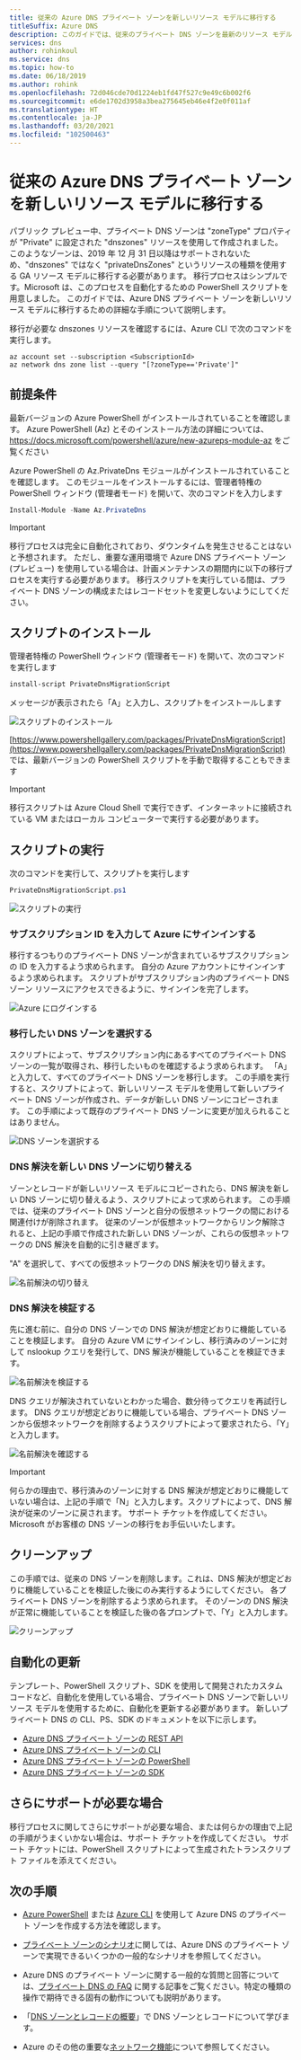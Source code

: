 ```yaml
---
title: 従来の Azure DNS プライベート ゾーンを新しいリソース モデルに移行する
titleSuffix: Azure DNS
description: このガイドでは、従来のプライベート DNS ゾーンを最新のリソース モデルに移行する方法の詳細な手順について説明します
services: dns
author: rohinkoul
ms.service: dns
ms.topic: how-to
ms.date: 06/18/2019
ms.author: rohink
ms.openlocfilehash: 72d046cde70d1224eb1fd47f527c9e49c6b002f6
ms.sourcegitcommit: e6de1702d3958a3bea275645eb46e4f2e0f011af
ms.translationtype: HT
ms.contentlocale: ja-JP
ms.lasthandoff: 03/20/2021
ms.locfileid: "102500463"
---
```

# <a name="migrating-legacy-azure-dns-private-zones-to-new-resource-model"></a>従来の Azure DNS プライベート ゾーンを新しいリソース モデルに移行する

パブリック プレビュー中、プライベート DNS ゾーンは "zoneType" プロパティが "Private" に設定された "dnszones" リソースを使用して作成されました。 このようなゾーンは、2019 年 12 月 31 日以降はサポートされないため、"dnszones" ではなく "privateDnsZones" というリソースの種類を使用する GA リソース モデルに移行する必要があります。 移行プロセスはシンプルです。Microsoft は、このプロセスを自動化するための PowerShell スクリプトを用意しました。 このガイドでは、Azure DNS プライベート ゾーンを新しいリソース モデルに移行するための詳細な手順について説明します。

移行が必要な dnszones リソースを確認するには、Azure CLI で次のコマンドを実行します。
```azurecli
az account set --subscription <SubscriptionId>
az network dns zone list --query "[?zoneType=='Private']"
```

## <a name="prerequisites"></a>前提条件

最新バージョンの Azure PowerShell がインストールされていることを確認します。 Azure PowerShell (Az) とそのインストール方法の詳細については、https://docs.microsoft.com/powershell/azure/new-azureps-module-az をご覧ください

Azure PowerShell の Az.PrivateDns モジュールがインストールされていることを確認します。 このモジュールをインストールするには、管理者特権の PowerShell ウィンドウ (管理者モード) を開いて、次のコマンドを入力します

```powershell
Install-Module -Name Az.PrivateDns
```

>[!IMPORTANT]
>移行プロセスは完全に自動化されており、ダウンタイムを発生させることはないと予想されます。 ただし、重要な運用環境で Azure DNS プライベート ゾーン (プレビュー) を使用している場合は、計画メンテナンスの期間内に以下の移行プロセスを実行する必要があります。 移行スクリプトを実行している間は、プライベート DNS ゾーンの構成またはレコードセットを変更しないようにしてください。

## <a name="installing-the-script"></a>スクリプトのインストール

管理者特権の PowerShell ウィンドウ (管理者モード) を開いて、次のコマンドを実行します

```powershell
install-script PrivateDnsMigrationScript
```

メッセージが表示されたら「A」と入力し、スクリプトをインストールします

![スクリプトのインストール](./media/private-dns-migration-guide/install-migration-script.png)

[https://www.powershellgallery.com/packages/PrivateDnsMigrationScript](https://www.powershellgallery.com/packages/PrivateDnsMigrationScript) では、最新バージョンの PowerShell スクリプトを手動で取得することもできます

>[!IMPORTANT]
>移行スクリプトは Azure Cloud Shell で実行できず、インターネットに接続されている VM またはローカル コンピューターで実行する必要があります。

## <a name="running-the-script"></a>スクリプトの実行

次のコマンドを実行して、スクリプトを実行します

```powershell
PrivateDnsMigrationScript.ps1
```

![スクリプトの実行](./media/private-dns-migration-guide/running-migration-script.png)

### <a name="enter-the-subscription-id-and-sign-in-to-azure"></a>サブスクリプション ID を入力して Azure にサインインする

移行するつもりのプライベート DNS ゾーンが含まれているサブスクリプションの ID を入力するよう求められます。 自分の Azure アカウントにサインインするよう求められます。 スクリプトがサブスクリプション内のプライベート DNS ゾーン リソースにアクセスできるように、サインインを完了します。

![Azure にログインする](./media/private-dns-migration-guide/login-migration-script.png)

### <a name="select-the-dns-zones-you-want-to-migrate"></a>移行したい DNS ゾーンを選択する

スクリプトによって、サブスクリプション内にあるすべてのプライベート DNS ゾーンの一覧が取得され、移行したいものを確認するよう求められます。 「A」と入力して、すべてのプライベート DNS ゾーンを移行します。 この手順を実行すると、スクリプトによって、新しいリソース モデルを使用して新しいプライベート DNS ゾーンが作成され、データが新しい DNS ゾーンにコピーされます。 この手順によって既存のプライベート DNS ゾーンに変更が加えられることはありません。

![DNS ゾーンを選択する](./media/private-dns-migration-guide/migratezone-migration-script.png)

### <a name="switching-dns-resolution-to-the-new-dns-zones"></a>DNS 解決を新しい DNS ゾーンに切り替える

ゾーンとレコードが新しいリソース モデルにコピーされたら、DNS 解決を新しい DNS ゾーンに切り替えるよう、スクリプトによって求められます。 この手順では、従来のプライベート DNS ゾーンと自分の仮想ネットワークの間における関連付けが削除されます。 従来のゾーンが仮想ネットワークからリンク解除されると、上記の手順で作成された新しい DNS ゾーンが、これらの仮想ネットワークの DNS 解決を自動的に引き継ぎます。

"A" を選択して、すべての仮想ネットワークの DNS 解決を切り替えます。

![名前解決の切り替え](./media/private-dns-migration-guide/switchresolution-migration-script.png)

### <a name="verify-the-dns-resolution"></a>DNS 解決を検証する

先に進む前に、自分の DNS ゾーンでの DNS 解決が想定どおりに機能していることを検証します。 自分の Azure VM にサインインし、移行済みのゾーンに対して nslookup クエリを発行して、DNS 解決が機能していることを検証できます。

![名前解決を検証する](./media/private-dns-migration-guide/verifyresolution-migration-script.png)

DNS クエリが解決されていないとわかった場合、数分待ってクエリを再試行します。 DNS クエリが想定どおりに機能している場合、プライベート DNS ゾーンから仮想ネットワークを削除するようスクリプトによって要求されたら、「Y」と入力します。

![名前解決を確認する](./media/private-dns-migration-guide/confirmresolution-migration-script.png)

>[!IMPORTANT]
>何らかの理由で、移行済みのゾーンに対する DNS 解決が想定どおりに機能していない場合は、上記の手順で「N」と入力します。スクリプトによって、DNS 解決が従来のゾーンに戻されます。 サポート チケットを作成してください。Microsoft がお客様の DNS ゾーンの移行をお手伝いいたします。

## <a name="cleanup"></a>クリーンアップ

この手順では、従来の DNS ゾーンを削除します。これは、DNS 解決が想定どおりに機能していることを検証した後にのみ実行するようにしてください。 各プライベート DNS ゾーンを削除するよう求められます。 そのゾーンの DNS 解決が正常に機能していることを検証した後の各プロンプトで、「Y」と入力します。

![クリーンアップ](./media/private-dns-migration-guide/cleanup-migration-script.png)

## <a name="update-your-automation"></a>自動化の更新

テンプレート、PowerShell スクリプト、SDK を使用して開発されたカスタム コードなど、自動化を使用している場合、プライベート DNS ゾーンで新しいリソース モデルを使用するために、自動化を更新する必要があります。 新しいプライベート DNS の CLI、PS、SDK のドキュメントを以下に示します。
* [Azure DNS プライベート ゾーンの REST API](/rest/api/dns/privatedns/privatezones)
* [Azure DNS プライベート ゾーンの CLI](/cli/azure/ext/privatedns/network/private-dns)
* [Azure DNS プライベート ゾーンの PowerShell](/powershell/module/az.privatedns/)
* [Azure DNS プライベート ゾーンの SDK](/dotnet/api/overview/azure/privatedns/management?view=azure-dotnet-preview)

## <a name="need-further-help"></a>さらにサポートが必要な場合

移行プロセスに関してさらにサポートが必要な場合、または何らかの理由で上記の手順がうまくいかない場合は、サポート チケットを作成してください。 サポート チケットには、PowerShell スクリプトによって生成されたトランスクリプト ファイルを添えてください。

## <a name="next-steps"></a>次の手順

* [Azure PowerShell](./private-dns-getstarted-powershell.md) または [Azure CLI](./private-dns-getstarted-cli.md) を使用して Azure DNS のプライベート ゾーンを作成する方法を確認します。

* [プライベート ゾーンのシナリオ](./private-dns-scenarios.md)に関しては、Azure DNS のプライベート ゾーンで実現できるいくつかの一般的なシナリオを参照してください。

* Azure DNS のプライベート ゾーンに関する一般的な質問と回答については、[プライベート DNS の FAQ](./dns-faq-private.md) に関する記事をご覧ください。特定の種類の操作で期待できる固有の動作についても説明があります。

* 「[DNS ゾーンとレコードの概要](dns-zones-records.md)」で DNS ゾーンとレコードについて学びます。

* Azure のその他の重要な[ネットワーク機能](../networking/networking-overview.md)について参照してください。
